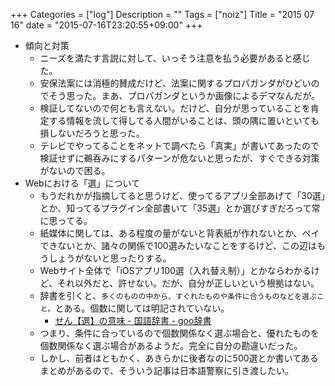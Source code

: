 +++
Categories = ["log"]
Description = ""
Tags = ["noiz"]
Title = "2015 07 16"
date = "2015-07-16T23:20:55+09:00"
+++

* 傾向と対策
	* ニーズを満たす言説に対して、いっそう注意を払う必要があると感じた。
	* 安保法案には消極的賛成だけど、法案に関するプロパガンダがひどいのでそう思った。まあ、プロパガンダというか画像によるデマなんだが。
	* 検証してないので何とも言えない。だけど、自分が思っていることを肯定する情報を流して得してる人間がいることは、頭の隅に置いといても損しないだろうと思った。
	* テレビでやってることをネットで調べたら「真実」が書いてあったので検証せずに鵜呑みにするパターンが危ないと思ったが、すぐできる対策がないので困る。
* Webにおける「選」について
	* もうだれかが指摘してると思うけど、使ってるアプリ全部あげて「30選」とか、知ってるプラグイン全部書いて「35選」とか選びすぎだろって常に思ってる。
	* 紙媒体に関しては、ある程度の量がないと背表紙が作れないとか、ペイできないとか、諸々の関係で100選みたいなことをするけど、この辺はもうしょうがないと思ったりする。
	* Webサイト全体で「iOSアプリ100選（入れ替え制）」とかならわかるけど、それ以外だと、許せない。だが、自分が正しいという根拠はない。
	* 辞書を引くと、`多くのものの中から、すぐれたものや条件に合うものなどを選ぶこと。`とある。個数に関しては明記されていない。
		* [せん【選】の意味 - 国語辞書 - goo辞書](http://dictionary.goo.ne.jp/leaf/jn2/125523/m0u/)
	* つまり、条件に合っているので個数関係なく選ぶ場合と、優れたものを個数関係なく選ぶ場合があるようだ。完全に自分の勘違いだった。
	* しかし、前者はともかく、あきらかに後者なのに500選とか書いてあるまとめがあるので、そういう記事は日本語警察に引き渡したい。